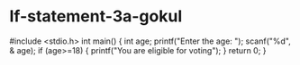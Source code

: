 # If-statement-3a-gokul
#include <stdio.h>
int main()
{
int age;
printf("Enter the age: ");
scanf("%d", & age);
if (age>=18)
{
printf("You are eligible for voting");
}
return 0;
}
